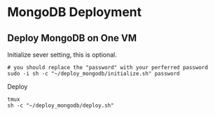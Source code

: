 # MongoDB Deployment
## Deploy MongoDB on One VM

Initialize sever setting, this is optional.

```shell
# you should replace the "password" with your perferred password
sudo -i sh -c "~/deploy_mongodb/initialize.sh" password
```
Deploy
```shell
tmux
sh -c "~/deploy_mongodb/deploy.sh"
```